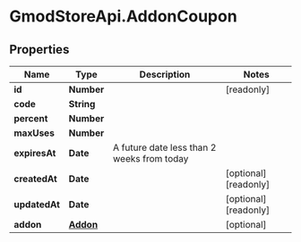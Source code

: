 # GmodStoreApi.AddonCoupon

## Properties

Name | Type | Description | Notes
------------ | ------------- | ------------- | -------------
**id** | **Number** |  | [readonly] 
**code** | **String** |  | 
**percent** | **Number** |  | 
**maxUses** | **Number** |  | 
**expiresAt** | **Date** | A future date less than 2 weeks from today | 
**createdAt** | **Date** |  | [optional] [readonly] 
**updatedAt** | **Date** |  | [optional] [readonly] 
**addon** | [**Addon**](Addon.md) |  | [optional] 


